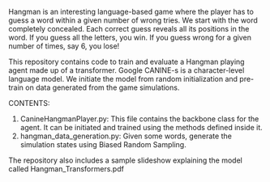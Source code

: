 Hangman is an interesting language-based game where the player has to guess a word within a given number of wrong tries.
We start with the word completely concealed. Each correct guess reveals all its positions in the word. If you guess all the letters, you win. 
If you guess wrong for a given number of times, say 6, you lose!

This repository contains code to train and evaluate a Hangman playing agent made up of a transformer. Google CANINE-s is a character-level language model.
We initiate the model from random initialization and pre-train on data generated from the game simulations.

CONTENTS:
1) CanineHangmanPlayer.py: This file contains the backbone class for the agent. It can be initiated and trained using the methods defined inside it.
2) hangman_data_generation.py: Given some words, generate the simulation states using Biased Random Sampling.

The repository also includes a sample slideshow explaining the model called Hangman_Transformers.pdf
